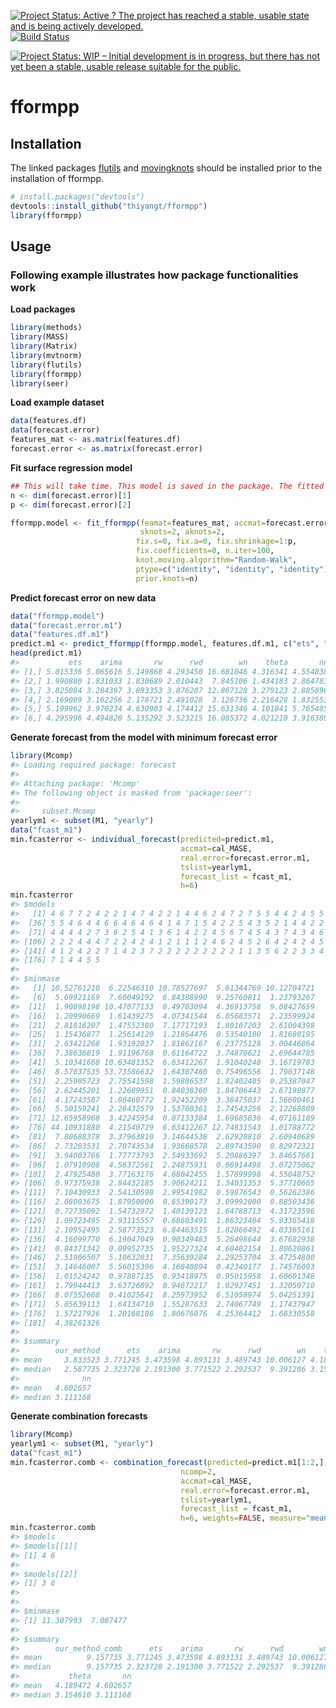 
[![Project Status: Active ? The project has reached a stable, usable state and is being actively developed.](http://www.repostatus.org/badges/latest/active.svg)](http://www.repostatus.org/#active) [![Build Status](https://travis-ci.org/thiyangt/fformpp.svg?branch=master)](https://travis-ci.org/thiyangt/fformpp.svg?branch=masterr)

[![Project Status: WIP – Initial development is in progress, but there has not yet been a stable, usable release suitable for the public.](https://www.repostatus.org/badges/latest/wip.svg)](https://www.repostatus.org/#wip)

<!-- README.md is generated from README.Rmd. Please edit that file -->
fformpp
=======

Installation
------------

The linked packages [flutils](https://github.com/feng-li/flutils) and [movingknots](https://github.com/feng-li/movingknots) should be installed prior to the installation of fformpp.

``` r
# install.packages("devtools")
devtools::install_github("thiyangt/fformpp")
library(fformpp)
```

Usage
-----

### Following example illustrates how package functionalities work

**Load packages**

``` r
library(methods)
library(MASS)
library(Matrix)
library(mvtnorm)
library(flutils)
library(fformpp)
library(seer)
```

**Load example dataset**

``` r
data(features.df)
data(forecast.error)
features_mat <- as.matrix(features.df)
forecast.error <- as.matrix(forecast.error)
```

**Fit surface regression model**

``` r
## This will take time. This model is saved in the package. The fitted model is  saved into the package for easy references.
n <- dim(forecast.error)[1]
p <- dim(forecast.error)[2]

fformpp.model <- fit_fformpp(feamat=features_mat, accmat=forecast.error, 
                             sknots=2, aknots=2,
                            fix.s=0, fix.a=0, fix.shrinkage=1:p,            fix.covariance=0,
                            fix.coefficients=0, n.iter=100,
                            knot.moving.algorithm="Random-Walk",
                            ptype=c("identity", "identity", "identity"),
                            prior.knots=n)

```

**Predict forecast error on new data**

``` r
data("fformpp.model")
data("forecast.error.m1")
data("features.df.m1")
predict.m1 <- predict_fformpp(fformpp.model, features.df.m1, c("ets", "arima", "rw", "rwd", "wn", "theta", "nn"), log=FALSE, final.estimate=median)
head(predict.m1)
#>           ets    arima       rw      rwd        wn    theta       nn
#> [1,] 5.015336 5.065616 5.149868 4.293450 16.681046 4.316341 4.554838
#> [2,] 1.990880 1.831033 1.830689 2.010443  7.845106 1.434183 2.864783
#> [3,] 3.825084 3.284397 3.893353 3.876207 12.867128 3.279123 2.885896
#> [4,] 2.169089 3.162256 2.178721 2.481028  3.126736 2.216428 1.832553
#> [5,] 5.199962 3.970234 4.630903 4.174412 15.631346 4.101041 5.765485
#> [6,] 4.295996 4.494820 5.135292 3.523215 16.085372 4.021210 3.916389
```

**Generate forecast from the model with minimum forecast error**

``` r
library(Mcomp)
#> Loading required package: forecast
#> 
#> Attaching package: 'Mcomp'
#> The following object is masked from 'package:seer':
#> 
#>     subset.Mcomp
yearlym1 <- subset(M1, "yearly")
data("fcast_m1")
min.fcasterror <- individual_forecast(predicted=predict.m1, 
                                      accmat=cal_MASE, 
                                      real.error=forecast.error.m1, 
                                      tslist=yearlym1, 
                                      forecast_list = fcast_m1,
                                      h=6)
min.fcasterror
#> $models
#>   [1] 4 6 7 7 2 4 2 2 1 4 7 4 2 2 1 4 4 6 2 4 7 2 7 5 5 4 4 2 4 5 5 3 4 5 5
#>  [36] 5 5 4 6 4 4 6 6 4 6 4 6 4 1 4 7 1 5 4 2 2 5 4 3 5 2 1 4 4 2 2 2 4 1 4
#>  [71] 4 4 4 4 2 7 3 6 2 5 4 1 3 6 1 4 2 2 4 5 6 7 4 5 4 3 7 4 3 4 6 1 7 2 2
#> [106] 2 2 2 4 4 4 7 2 2 4 2 4 1 2 1 1 1 2 4 6 2 4 5 2 6 4 2 4 2 4 5 7 3 2 6
#> [141] 4 1 2 4 2 2 7 1 4 2 3 7 2 2 2 2 2 2 2 2 2 1 1 3 5 6 2 2 3 3 4 7 1 2 1
#> [176] 7 1 4 4 5 5
#> 
#> $minmase
#>   [1] 10.52761210  6.22546310 10.78527697  5.61344769 10.12704721
#>   [6]  5.69921169  7.60049192  6.84308990  9.25760811  1.23793267
#>  [11]  1.90898198 10.47077133  8.49703094  4.36913758  9.08427659
#>  [16]  1.20990669  1.61439275  4.07341544  6.05683571  2.23599924
#>  [21]  2.81816207  1.47552380  7.17717193  1.80107203  2.61004398
#>  [26]  1.15436877  1.25614120  1.21864476  0.53540100  1.81680195
#>  [31]  2.63421268  1.93192037  1.81862167  6.23775128  3.00446864
#>  [36]  7.38636819  1.91196768  0.61164722  3.74870621  2.69644785
#>  [41]  5.10341668 10.63481352  6.63412267  1.91040248  3.16719783
#>  [46]  8.57037535 53.73586632  1.64307480  0.75496556  1.79037148
#>  [51]  2.25905723  2.75541598  1.59886537  1.82402405  0.25387047
#>  [56]  2.62445201  1.22689951  0.84038360  1.84706443  2.67198877
#>  [61]  4.17243587  1.08460772  1.92452209  3.38475037  1.56600461
#>  [66]  5.50159241  2.28432579  1.53760361  1.74543256  2.12268809
#>  [71] 12.65958968  3.42245954  0.87133384  1.69685836  4.07161189
#>  [76] 44.10931880  4.21540729  6.63412267 12.74831543  1.01788772
#>  [81]  7.80688378  3.37963810  3.14644538  2.62920810  2.60940689
#>  [86]  2.73203531  2.70743534  1.93668578  2.89743590  0.82972321
#>  [91]  3.94003766  1.77773793  2.54933692  5.20886397  3.84657661
#>  [96]  1.07910908  4.56372561  2.24875931  0.66914498  3.07275062
#> [101]  2.47925480  3.77163176  4.68042455  1.57899998  4.55048752
#> [106]  0.97375938  2.84432185  3.90624211  1.34031353  5.37710665
#> [111]  7.10430933  2.54130598  2.99541982  0.59876543  0.56262386
#> [116]  2.08003675  1.87950000  0.65390173  3.09992000  0.88503436
#> [121]  0.72735092  1.54732972  1.40139123  1.64788713  4.31723596
#> [126]  1.09723495  2.93115557  0.68603491  1.86323404  5.93365418
#> [131]  2.10952495  2.58773523  6.84463515  1.82866492  4.03365161
#> [136]  4.16099770  6.19047049  0.90349483  5.26498644  3.67682938
#> [141]  0.84371342  0.09952735  1.95227324  4.60402154  1.80620861
#> [146]  2.51906507  5.10632031  7.35639284  2.29253704  3.47254800
#> [151]  3.14646007  5.56015396  4.16840894  0.42340177  1.74576093
#> [156]  1.01524242  0.97887135  0.93418975  0.95015958  1.60601348
#> [161]  1.79944413  3.63726892  0.94672217  1.02927451  1.32050710
#> [166]  8.07552668  0.41025641  8.25973952  6.51058974  5.04251391
#> [171]  5.05639113  1.64134710  1.55287633  2.74067749  1.17437947
#> [176]  1.57217926  1.20168108  1.80676076  4.25364412  1.68330558
#> [181]  4.38261326
#> 
#> $summary
#>        our_method      ets    arima       rw      rwd        wn    theta
#> mean     3.833523 3.771245 3.473598 4.893131 3.489743 10.006127 4.189472
#> median   2.587735 2.323728 2.191300 3.771522 2.292537  9.391286 3.154610
#>              nn
#> mean   4.602657
#> median 3.111168
```

**Generate combination forecasts**

``` r
library(Mcomp)
yearlym1 <- subset(M1, "yearly")
data("fcast_m1")
min.fcasterror.comb <- combination_forecast(predicted=predict.m1[1:2,], 
                                      ncomp=2,
                                      accmat=cal_MASE, 
                                      real.error=forecast.error.m1, 
                                      tslist=yearlym1, 
                                      forecast_list = fcast_m1,
                                      h=6, weights=FALSE, measure="mean")
min.fcasterror.comb
#> $models
#> $models[[1]]
#> [1] 4 6
#> 
#> $models[[2]]
#> [1] 3 6
#> 
#> 
#> $minmase
#> [1] 11.307993  7.007477
#> 
#> $summary
#>        our_method_comb      ets    arima       rw      rwd        wn
#> mean          9.157735 3.771245 3.473598 4.893131 3.489743 10.006127
#> median        9.157735 2.323728 2.191300 3.771522 2.292537  9.391286
#>           theta       nn
#> mean   4.189472 4.602657
#> median 3.154610 3.111168
```
